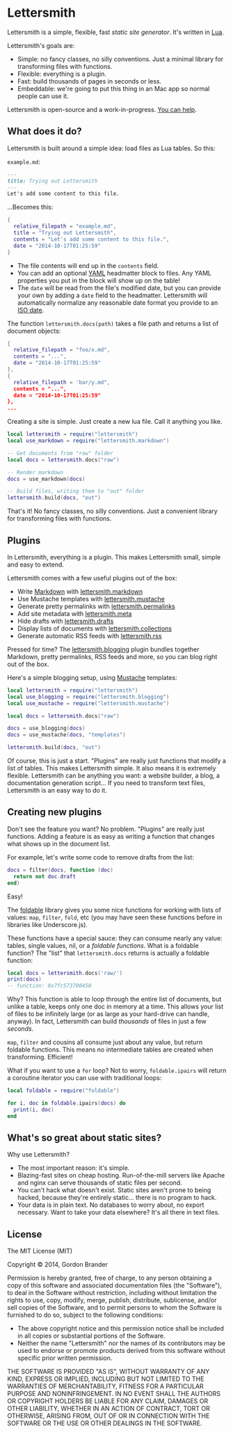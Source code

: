 Lettersmith
===========

Lettersmith is a simple, flexible, fast  _static site generator_. It's written in [Lua](http://lua.org).

Lettersmith's goals are:

- Simple: no fancy classes, no silly conventions. Just a minimal library for transforming files with functions.
- Flexible: everything is a plugin.
- Fast: build thousands of pages in seconds or less.
- Embeddable: we're going to put this thing in an Mac app so normal people can use it.

Lettersmith is open-source and a work-in-progress. [You can help](https://github.com/gordonbrander/lettersmith/issues).


What does it do?
----------------

Lettersmith is built around a simple idea: load files as Lua tables. So this:

`example.md`:

```markdown
---
title: Trying out Lettersmith
---
Let's add some content to this file.
```

...Becomes this:

```lua
{
  relative_filepath = "example.md",
  title = "Trying out Lettersmith",
  contents = "Let's add some content to this file.",
  date = "2014-10-17T01:25:59"
}
```

- The file contents will end up in the `contents` field.
- You can add an optional [YAML](yaml.org) headmatter block to files. Any YAML properties you put in the block will show up on the table!
- The `date` will be read from the file's modified date, but you can provide your own by adding a `date` field to the headmatter. Lettersmith will automatically normalize any reasonable date format you provide to an [ISO date](https://en.wikipedia.org/wiki/ISO_8601).

The function `lettersmith.docs(path)` takes a file path and returns a list of document objects:

```lua
{
  relative_filepath = "foo/x.md",
  contents = "...",
  date = "2014-10-17T01:25:59"
},
{
  relative_filepath = 'bar/y.md",
  contents = "...",
  date = "2014-10-17T01:25:59"
},
...
```

Creating a site is simple. Just create a new lua file. Call it anything you like.

```lua
local lettersmith = require("lettersmith")
local use_markdown = require("lettersmith.markdown")

-- Get documents from "raw" folder
local docs = lettersmith.docs("raw")

-- Render markdown
docs = use_markdown(docs)

-- Build files, writing them to "out" folder
lettersmith.build(docs, "out")
```

That's it! No fancy classes, no silly conventions. Just a convenient library for transforming files with functions.


Plugins
-------

In Lettersmith, everything is a plugin. This makes Lettersmith small, simple and easy to extend.

Lettersmith comes with a few useful plugins out of the box:

* Write [Markdown](http://daringfireball.net/projects/markdown/) with [lettersmith.markdown](https://github.com/gordonbrander/lettersmith/blob/master/lettersmith_markdown.lua)
* Use Mustache templates with [lettersmith.mustache](https://github.com/gordonbrander/lettersmith/blob/master/lettersmith_mustache.lua)
* Generate pretty permalinks with [lettersmith.permalinks](https://github.com/gordonbrander/lettersmith/blob/master/lettersmith_permalinks.lua)
* Add site metadata with [lettersmith.meta](https://github.com/gordonbrander/lettersmith/blob/master/lettersmith_meta.lua)
* Hide drafts with [lettersmith.drafts](https://github.com/gordonbrander/lettersmith/blob/master/lettersmith_drafts.lua)
* Display lists of documents with [lettersmith.collections](https://github.com/gordonbrander/lettersmith/blob/master/lettersmith_collections.lua)
* Generate automatic RSS feeds with [lettersmith.rss](https://github.com/gordonbrander/lettersmith/blob/master/lettersmith_rss.lua)

Pressed for time? The [lettersmith.blogging](https://github.com/gordonbrander/lettersmith/blob/master/lettersmith_blogging.lua) plugin bundles together Markdown, pretty permalinks, RSS feeds and more, so you can blog right out of the box.

Here's a simple blogging setup, using [Mustache](https://mustache.github.io/) templates:

```lua
local lettersmith = require("lettersmith")
local use_blogging = require("lettersmith.blogging")
local use_mustache = require("lettersmith.mustache")

local docs = lettersmith.docs("raw")

docs = use_blogging(docs)
docs = use_mustache(docs, "templates")

lettersmith.build(docs, "out")
```

Of course, this is just a start. "Plugins" are really just functions that modify a list of tables. This makes Lettersmith simple. It also means it is extremely flexible. Lettersmith can be anything you want: a website builder, a blog, a documentation generation script... If you need to transform text files, Lettersmith is an easy way to do it.


Creating new plugins
--------------------

Don't see the feature you want? No problem. "Plugins" are really just functions. Adding a feature is as easy as writing a function that changes what shows up in the document list.

For example, let's write some code to remove drafts from the list:

```lua
docs = filter(docs, function (doc)
  return not doc.draft
end)
```

Easy!

The [foldable](https://github.com/gordonbrander/lettersmith/blob/master/foldable.lua) library gives you some nice functions for working with lists of values: `map`, `filter`, `fold`, etc (you may have seen these functions before in libraries like Underscore.js).

These functions have a special sauce: they can consume nearly any value: tables, single values, nil, or a _foldable functions_. What is a foldable function? The "list" that `lettersmith.docs` returns is actually a foldable function:

```lua
local docs = lettersmith.docs('raw/')
print(docs)
-- function: 0x7fc573700450
```

Why? This function is able to loop through the entire list of documents, but unlike a table, keeps only one doc in memory at a time. This allows your list of files to be infinitely large (or as large as your hard-drive can handle, anyway). In fact, Lettersmith can build _thousands_ of files in just a few _seconds_.

`map`, `filter` and cousins all consume just about any value, but return foldable functions. This means no intermediate tables are created when transforming. Efficient!

What if you want to use a `for` loop? Not to worry, `foldable.ipairs` will return a coroutine iterator you can use with traditional loops:

```lua
local foldable = require("foldable")

for i, doc in foldable.ipairs(docs) do
  print(i, doc)
end
```


What's so great about static sites?
-----------------------------------

Why use Lettersmith?

- The most important reason: it's simple.
- Blazing-fast sites on cheap hosting. Run-of-the-mill servers like Apache and nginx can serve thousands of static files per second.
- You can't hack what doesn't exist. Static sites aren't prone to being hacked, because they're entirely static... there is no program to hack.
- Your data is in plain text. No databases to worry about, no export necessary. Want to take your data elsewhere? It's all there in text files.


License
-------

The MIT License (MIT)

Copyright &copy; 2014, Gordon Brander

Permission is hereby granted, free of charge, to any person obtaining a copy of this software and associated documentation files (the "Software"), to deal in the Software without restriction, including without limitation the rights to use, copy, modify, merge, publish, distribute, sublicense, and/or sell copies of the Software, and to permit persons to whom the Software is furnished to do so, subject to the following conditions:

- The above copyright notice and this permission notice shall be included in all copies or substantial portions of the Software.
- Neither the name "Lettersmith" nor the names of its contributors may be used to endorse or promote products derived from this software without specific prior written permission.

THE SOFTWARE IS PROVIDED "AS IS", WITHOUT WARRANTY OF ANY KIND, EXPRESS OR IMPLIED, INCLUDING BUT NOT LIMITED TO THE WARRANTIES OF MERCHANTABILITY, FITNESS FOR A PARTICULAR PURPOSE AND NONINFRINGEMENT. IN NO EVENT SHALL THE AUTHORS OR COPYRIGHT HOLDERS BE LIABLE FOR ANY CLAIM, DAMAGES OR OTHER LIABILITY, WHETHER IN AN ACTION OF CONTRACT, TORT OR OTHERWISE, ARISING FROM, OUT OF OR IN CONNECTION WITH THE SOFTWARE OR THE USE OR OTHER DEALINGS IN THE SOFTWARE.

